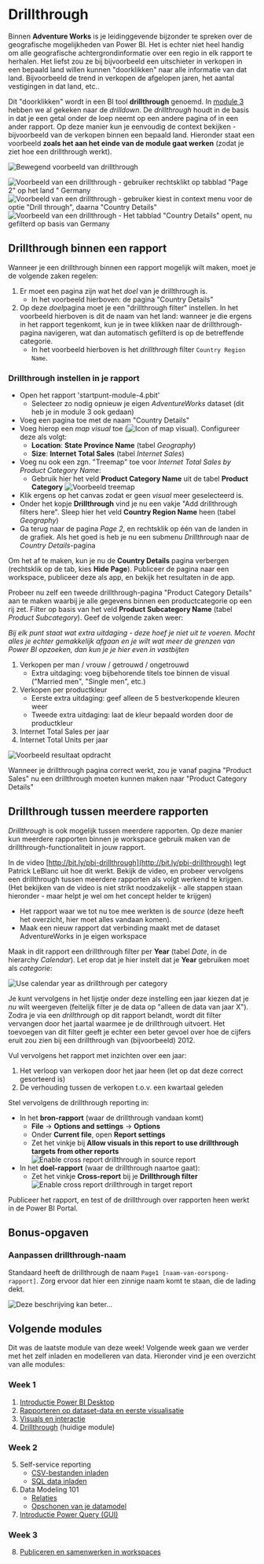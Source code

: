 # Drillthrough

Binnen **Adventure Works** is je leidinggevende bijzonder te spreken over de geografische mogelijkheden van Power BI. Het is echter niet heel handig om alle geografische achtergrondinformatie over een regio in elk rapport te herhalen. Het liefst zou ze bij bijvoorbeeld een uitschieter in verkopen in een bepaald land willen kunnen "doorklikken" naar alle informatie van dat land. Bijvoorbeeld de trend in verkopen de afgelopen jaren, het aantal vestigingen in dat land, etc..

Dit "doorklikken" wordt in een BI tool **drillthrough** genoemd. In [module 3](../03-visuals-and-interaction/03-visuals-and-interaction.md) hebben we al gekeken naar de *drilldown*. De *drillthrough* houdt in de basis in dat je een getal onder de loep neemt op een andere pagina of in een ander rapport. Op deze manier kun je eenvoudig de context bekijken - bijvoorbeeld van de verkopen binnen een bepaald land. Hieronder staat een voorbeeld **zoals het aan het einde van de module gaat werken** (zodat je ziet hoe een drillthrough werkt).

![Bewegend voorbeeld van drillthrough](img/01-drillthrough-sample.gif)

![Voorbeeld van een drillthrough - gebruiker rechtsklikt op tabblad "Page 2"  op het land " Germany](img/01a-drillthrough-sample-step1.png)
![Voorbeeld van een drillthrough - gebruiker kiest in context menu voor de optie "Drill through", daarna "Country Details"](img/01a-drillthrough-sample-step2.png)
![Voorbeeld van een drillthrough - Het tabblad "Country Details" opent, nu gefilterd op basis van Germany](img/01a-drillthrough-sample-step3.png)

## Drillthrough binnen een rapport

Wanneer je een drillthrough binnen een rapport mogelijk wilt maken, moet je de volgende zaken regelen:

1. Er moet een pagina zijn wat het *doel* van je drillthrough is.
   * In het voorbeeld hierboven: de pagina "Country Details"
2. Op deze *doel*pagina moet je een "drillthrough filter" instellen. In het voorbeeld hierboven is dit de naam van het land: wanneer je die ergens in het rapport tegenkomt, kun je in twee klikken naar de drillthrough-pagina navigeren, wat dan automatisch gefilterd is op de betreffende categorie.
   * In het voorbeeld hierboven is het *drillthrough* filter `Country Region Name`.

### Drillthrough instellen in je rapport

* Open het rapport 'startpunt-module-4.pbit'
  * Selecteer zo nodig opnieuw je eigen *AdventureWorks* dataset (dit heb je in module 3 ook gedaan)
* Voeg een pagina toe met de naam "Country Details"
* Voeg hierop een *map visual* toe (![Icon of map visual](img/02-map-visual.png)). Configureer deze als volgt:
  * **Location**: **State Province Name** (tabel *Geography*)
  * **Size**: **Internet Total Sales** (tabel *Internet Sales*)
* Voeg nu ook een zgn. "Treemap" toe voor *Internet Total Sales by Product Category Name*:
  * Gebruik hier het veld **Product Category Name** uit de tabel **Product Category**
![Voorbeeld treemap](img/03-treemap.png)
* Klik ergens op het canvas zodat er geen *visual* meer geselecteerd is.
* Onder het kopje **Drillthrough** vind je nu een vakje "Add drillthrough filters here". Sleep hier het veld **Country Region Name** heen (tabel *Geography*)
* Ga terug naar de pagina *Page 2*, en rechtsklik op één van de landen in de grafiek. Als het goed is heb je nu een submenu *Drillthrough* naar de *Country Details*-pagina

Om het af te maken, kun je nu de **Country Details** pagina verbergen (rechtsklik op de tab, kies **Hide Page**). Publiceer de pagina naar een workspace, publiceer deze als app, en bekijk het resultaten in de app.

Probeer nu zelf een tweede drillthrough-pagina "Product Category Details" aan te maken waarbij je alle gegevens binnen een productcategorie op een rij zet. Filter op basis van het veld **Product Subcategory Name** (tabel *Product Subcategory*). Geef de volgende zaken weer:

*Bij elk punt staat wat extra uitdaging - deze hoef je niet uit te voeren. Mocht alles je echter gemakkelijk afgaan en je wilt wat meer de grenzen van Power BI opzoeken, dan kun je je hier even in vastbijten*

1. Verkopen per man / vrouw / getrouwd / ongetrouwd
   * Extra uitdaging: voeg bijbehorende titels toe binnen de visual ("Married men", "Single men", etc.)
2. Verkopen per productkleur
   * Eerste extra uitdaging: geef alleen de 5 bestverkopende kleuren weer
   * Tweede extra uitdaging: laat de kleur bepaald worden door de productkleur
3. Internet Total Sales per jaar
4. Internet Total Units per jaar

![Voorbeeld resultaat opdracht](img/05-drillthrough-within-report-final.png)

Wanneer je drillthrough pagina correct werkt, zou je vanaf pagina "Product Sales" nu een drillthrough moeten kunnen maken naar "Product Category Details"

## Drillthrough tussen meerdere rapporten

*Drillthrough* is ook mogelijk tussen meerdere rapporten. Op deze manier kun meerdere rapporten binnen je workspace gebruik maken van de drillthrough-functionaliteit in jouw rapport.

In de video [http://bit.ly/pbi-drillthrough](http://bit.ly/pbi-drillthrough) legt Patrick LeBlanc uit hoe dit werkt. Bekijk de video, en probeer vervolgens een drillthrough tussen meerdere rapporten als volgt werkend te krijgen. (Het bekijken van de video is niet strikt noodzakelijk - alle stappen staan hieronder - maar helpt je wel om het concept helder te krijgen)

* Het rapport waar we tot nu toe mee werkten is de *source* (deze heeft het overzicht, hier moet alles vandaan komen).
* Maak een nieuw rapport dat verbinding maakt met de dataset AdventureWorks in je eigen workspace

Maak in dit rapport een drillthrough filter per **Year** (tabel *Date*, in de hierarchy *Calendar*). Let erop dat je hier instelt dat je **Year** gebruiken moet als *categorie*:

![Use calendar year as drillthrough per category](img/04-calendar-year-drillthrough-as-category.png)

Je kunt vervolgens in het lijstje onder deze instelling een jaar kiezen dat je *nu* wilt weergeven (feitelijk filter je de data op "alleen de data van jaar X"). Zodra je via een *drillthrough* op dit rapport belandt, wordt dit filter vervangen door het jaartal waarmee je de drillthrough uitvoert. Het toevoegen van dit filter geeft je echter een beter gevoel over hoe de cijfers eruit zou zien bij een drillthrough van (bijvoorbeeld) 2012.

Vul vervolgens het rapport met inzichten over een jaar:

1. Het verloop van verkopen door het jaar heen (let op dat deze correct gesorteerd is)
2. De verhouding tussen de verkopen t.o.v. een kwartaal geleden

Stel vervolgens de drillthrough reporting in:

* In het **bron-rapport** (waar de drillthrough vandaan komt)
  * **File** -> **Options and settings** -> **Options**
  * Onder **Current file**, open **Report settings**
  * Zet het vinkje bij **Allow visuals in this report to use drillthrough targets from other reports**  
![Enable cross report drillthrough in source report](img/06-enable-cross-report-drillthrough-source.png)
* In het **doel-rapport** (waar de drillthrough naartoe gaat):
  * Zet het vinkje **Cross-report** bij je **Drillthrough filter**  
![Enable cross report drillthrough in target report](img/07-enable-cross-report-drillthrough-target.png)

Publiceer het rapport, en test of de drillthrough over rapporten heen werkt in de Power BI Portal.

## Bonus-opgaven

### Aanpassen drillthrough-naam

Standaard heeft de drillthrough de naam `Page1 [naam-van-oorspong-rapport]`. Zorg ervoor dat hier een zinnige naam komt te staan, die de lading dekt.

![Deze beschrijving kan beter...](img/09-onzinnige-naam.png)

## Volgende modules

Dit was de laatste module van deze week! Volgende week gaan we verder met het zelf inladen en modelleren van data. Hieronder vind je een overzicht van alle modules:

### Week 1

1. [Introductie Power BI Desktop](../01-introduction/01-introduction-powerbi-desktop.md)
2. [Rapporteren op dataset-data en eerste visualisatie](../02-reporting-on-dataset/02-reporting-on-dataset.md)
3. [Visuals en interactie](../03-visuals-and-interaction/03-visuals-and-interaction.md)
4. [Drillthrough](../04-drillthrough/04-drillthrough.md) (huidige module)

### Week 2

5. Self-service reporting
   * [CSV-bestanden inladen](../05-self-service-reporting/06-csv-inladen.md)
   * [SQL data inladen](../05-self-service-reporting/07-sql-inladen.md)
6. Data Modeling 101
   * [Relaties](../06-data-modeling-101/08-relaties.md)
   * [Opschonen van je datamodel](../06-data-modeling-101/09-opschonen.md)
7. [Introductie Power Query (GUI)](../07-power-query-gui/11-power-query.md)

### Week 3

8. [Publiceren en samenwerken in workspaces](../08-publishing-and-collaboration-in-workspaces/05-publishing-and-collaboration-in-workspaces.md)
